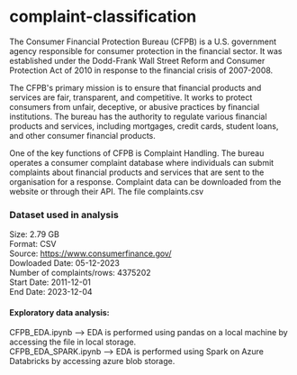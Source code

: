 # complaint-classification

The Consumer Financial Protection Bureau (CFPB) is a U.S. government agency responsible for consumer protection in the financial sector. It was established under the Dodd-Frank Wall Street Reform and Consumer Protection Act of 2010 in response to the financial crisis of 2007-2008.

The CFPB's primary mission is to ensure that financial products and services are fair, transparent, and competitive. It works to protect consumers from unfair, deceptive, or abusive practices by financial institutions. The bureau has the authority to regulate various financial products and services, including mortgages, credit cards, student loans, and other consumer financial products.

One of the key functions of CFPB is Complaint Handling. The bureau operates a consumer complaint database where individuals can submit complaints about financial products and services that are sent to the organisation for a response. Complaint data can be downloaded from the website or through their API. The file complaints.csv 

### Dataset used in analysis
Size: 2.79 GB <br>
Format: CSV <br>
Source: https://www.consumerfinance.gov/ <br>
Dowloaded Date: 05-12-2023 <br>
Number of complaints/rows: 4375202 <br>
Start Date: 2011-12-01 <br>
End Date: 2023-12-04 <br>

#### Exploratory data analysis:
CFPB_EDA.ipynb --> EDA is performed using pandas on a local machine by accessing the file in local storage. <br>
CFPB_EDA_SPARK.ipynb --> EDA is performed using Spark on Azure Databricks by accessing azure blob storage.
